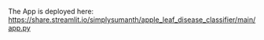 The App is deployed here:
https://share.streamlit.io/simplysumanth/apple_leaf_disease_classifier/main/app.py
